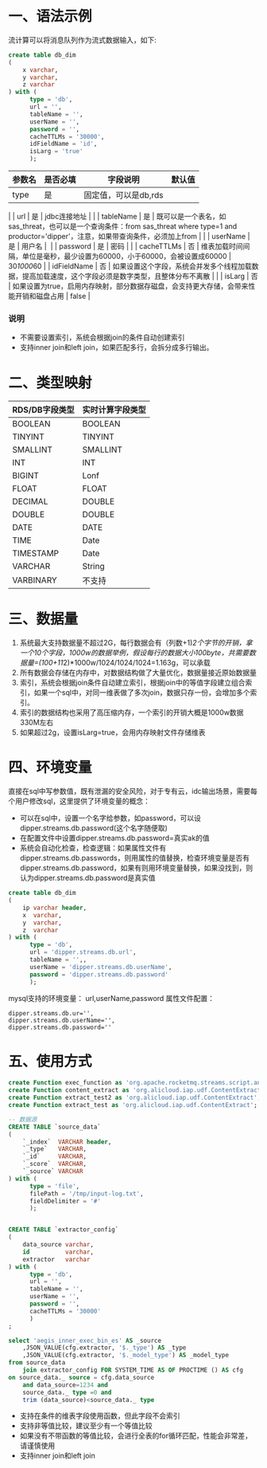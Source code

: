 # 一、语法示例

流计算可以将消息队列作为流式数据输入，如下:

```sql
create table db_dim
(
    x varchar,
    y varchar,
    z varchar
) with (
      type = 'db',
      url = '',
      tableName = '',
      userName = '',
      password = '',
      cacheTTLMs = '30000',
      idFieldName = 'id',
      isLarg = 'true'
      );
```

| 参数名 | 是否必填 | 字段说明 | 默认值 |
| --- | --- | --- | --- |
| type | 是 | 固定值，可以是db,rds | ​
|
| url | 是 | jdbc连接地址 |  |
| tableName | 是 | 既可以是一个表名，如sas_threat，也可以是一个查询条件：from sas_threat where type=1 and productor='dipper'，注意，如果带查询条件，必须加上from |  |
| userName | 是 | 用户名 | ​
|
| password | 是 | 密码 |  |
| cacheTTLMs | 否 | 维表加载时间间隔，单位是毫秒，最少设置为60000，小于60000，会被设置成60000 | 30*1000*60 |
| idFieldName | 否 | 如果设置这个字段，系统会并发多个线程加载数据，提高加载速度，这个字段必须是数字类型，且整体分布不离散 |  |
| isLarg | 否 | 如果设置为true，启用内存映射，部分数据存磁盘，会支持更大存储，会带来性能开销和磁盘占用 | false |

### 说明

- 不需要设置索引，系统会根据join的条件自动创建索引
- 支持inner join和left join，如果匹配多行，会拆分成多行输出。

# 二、类型映射

| RDS/DB字段类型 | 实时计算字段类型 |
| --- | --- |
| BOOLEAN | BOOLEAN |
| TINYINT | TINYINT |
| SMALLINT | SMALLINT |
| INT | INT |
| BIGINT | Lonf |
| FLOAT | FLOAT |
| DECIMAL | DOUBLE |
| DOUBLE | DOUBLE |
| DATE | DATE |
| TIME | Date |
| TIMESTAMP | Date |
| VARCHAR | String |
| VARBINARY | 不支持 |

# 三、数据量

1. 系统最大支持数据量不超过2G，每行数据会有（列数+1)*2个字节的开销，拿一个10个字段，1000w的数据举例，假设每行的数据大小100byte，共需要数据量=(100+11*2)*1000w/1024/1024/1024=1.163g，可以承载
1. 所有数据会存储在内存中，对数据结构做了大量优化，数据量接近原始数据量
1. 索引，系统会根据join条件自动建立索引，根据join中的等值字段建立组合索引，如果一个sql中，对同一维表做了多次join，数据只存一份，会增加多个索引。
1. 索引的数据结构也采用了高压缩内存，一个索引的开销大概是1000w数据330M左右
1. 如果超过2g，设置isLarg=true，会用内存映射文件存储维表

# 四、环境变量

直接在sql中写参数值，既有泄漏的安全风险，对于专有云，idc输出场景，需要每个用户修改sql，这里提供了环境变量的概念：

- 可以在sql中，设置一个名字给参数，如password，可以设dipper.streams.db.password(这个名字随便取)
- 在配置文件中设置dipper.streams.db.password=真实ak的值
- 系统会自动化检查，检查逻辑：如果属性文件有dipper.streams.db.passwords，则用属性的值替换，检查环境变量是否有dipper.streams.db.password，如果有则用环境变量替换，如果没找到，则认为dipper.streams.db.password是真实值


```sql
create table db_dim
(
    ip varchar header,
    x  varchar,
    y  varchar,
    z  varchar
) with (
      type = 'db',
      url = 'dipper.streams.db.url',
      tableName = '',,
      userName = 'dipper.streams.db.userName',
      password = 'dipper.streams.db.password'
      );
```

mysql支持的环境变量： url,userName,password 属性文件配置：

```properties
dipper.streams.db.ur='',
dipper.streams.db.userName='',
dipper.streams.db.password=''
```

# 五、使用方式

```sql
create Function exec_function as 'org.apache.rocketmq.streams.script.annotation.Function';
create Function content_extract as 'org.alicloud.iap.udf.ContentExtract';
create Function extract_test2 as 'org.alicloud.iap.udf.ContentExtract';
create Function extract_test as 'org.alicloud.iap.udf.ContentExtract';

-- 数据源
CREATE TABLE `source_data`
(
    `_index`  VARCHAR header,
    `_type`   VARCHAR,
    `_id`     VARCHAR,
    `_score`  VARCHAR,
    `_source` VARCHAR
) with (
      type = 'file',
      filePath = '/tmp/input-log.txt',
      fieldDelimiter = '#'
      );


CREATE TABLE `extractor_config`
(
    data_source varchar,
    id          varchar,
    extractor   varchar
) with (
      type = 'db',
      url = '',
      tableName = '',
      userName = '',
      password = '',
      cacheTTLMs = '30000'
      )
;

select 'aegis_inner_exec_bin_es' AS _source
    ,JSON_VALUE(cfg.extractor, '$._type') AS _type
    ,JSON_VALUE(cfg.extractor, '$._model_type') AS _model_type
from source_data
    join extractor_config FOR SYSTEM_TIME AS OF PROCTIME () AS cfg
on source_data._ source = cfg.data_source
    and data_source=1234 and
    source_data._ type =0 and
    trim (data_source)<source_data._ type
```

- 支持在条件的维表字段使用函数，但此字段不会索引
- 支持非等值比较，建议至少有一个等值比较
- 如果没有不带函数的等值比较，会进行全表的for循环匹配，性能会非常差，请谨慎使用
- 支持inner join和left join


